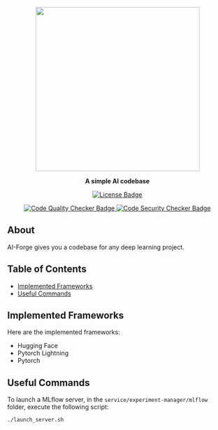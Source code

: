 <p align="center">
  <img width=375 src="https://github.com/user-attachments/assets/9e48f24f-bb22-4972-96e1-7b33c81430f6">
</p>
<p align="center">
  <b>A simple AI codebase</b>
</p>
<p align="center">
  <a href="https://github.com/pabroux/ai-forge/blob/master/LICENSE">
    <picture>
      <img src="https://img.shields.io/github/license/pabroux/ai-forge.svg?label=Licence" alt="License Badge">
    </picture>
  </a>
</p>
<p align="center">
  <a href="https://github.com/pabroux/ai-forge/actions/workflows/code-quality-checker.yml">
    <picture>
      <img src="https://github.com/pabroux/ai-forge/actions/workflows/code-quality-checker.yml/badge.svg" alt="Code Quality Checker Badge">
    </picture>
  </a>
  <a href="https://github.com/pabroux/ai-forge/actions/workflows/code-security-checker.yml">
    <picture>
      <img src="https://github.com/pabroux/ai-forge/actions/workflows/code-security-checker.yml/badge.svg" alt="Code Security Checker Badge">
    </picture>
  </a>
</p>


## About
AI-Forge gives you a codebase for any deep learning project.


## Table of Contents

- [Implemented Frameworks](#implemented-frameworks)
- [Useful Commands](#useful-commands)


## Implemented Frameworks

Here are the implemented frameworks:
- Hugging Face
- Pytorch Lightning
- Pytorch


## Useful Commands

To launch a MLflow server, in the `service/experiment-manager/mlflow` folder, execute the following script:
```
./launch_server.sh
```
